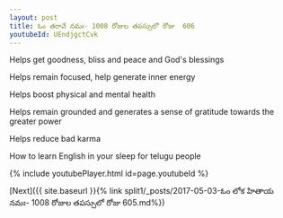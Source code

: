 ```yaml
---
layout: post
title: ఓం తరావే నమః- 1008 రోజుల తపస్సులో రోజు  606
youtubeId: UEndjgctCvk
---
```

 
 
Helps get goodness, bliss and peace and God's blessings
 
Helps remain focused, help generate inner energy 
 
Helps boost physical and mental health 
 
Helps remain grounded and generates a sense of gratitude towards the greater power 
 
Helps reduce bad karma
 
How to learn English in your sleep for telugu people
 
 
 
 


{% include youtubePlayer.html id=page.youtubeId %}
 
[Next]({{ site.baseurl }}{% link split1/_posts/2017-05-03-ఓం లోక హితాయ నమః- 1008 రోజుల తపస్సులో రోజు  605.md%})
 
